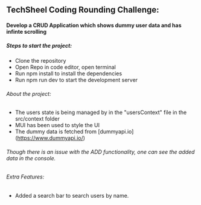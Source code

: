 ## TechSheel Coding Rounding Challenge:

#### Develop a CRUD Application which shows dummy user data and has infinte scrolling

##### Steps to start the project:

- Clone the repository
- Open Repo in code editor, open terminal
- Run npm install to install the dependencies
- Run npm run dev to start the development server

###### About the project:

- The users state is being managed by in the "usersContext" file in the src/context folder
- MUI has been used to style the UI
- The dummy data is fetched from [dummyapi.io] (https://www.dummyapi.io/)

###### Though there is an issue with the ADD functionality, one can see the added data in the console.

###### Extra Features:

- Added a search bar to search users by name.
